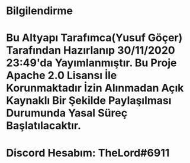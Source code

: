 # Bilgilendirme

# Bu Altyapı Tarafımca(Yusuf Göçer) Tarafından Hazırlanıp 30/11/2020 23:49'da Yayımlanmıştır. Bu Proje Apache 2.0 Lisansı İle Korunmaktadır İzin Alınmadan Açık Kaynaklı Bir Şekilde Paylaşılması Durumunda Yasal Süreç Başlatılacaktır.

# Discord Hesabım: TheLord#6911
